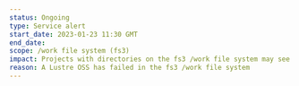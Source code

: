 ```yaml
---
status: Ongoing
type: Service alert
start_date: 2023-01-23 11:30 GMT
end_date: 
scope: /work file system (fs3)
impact: Projects with directories on the fs3 /work file system may see that some data is inaccessible. You can check which file system your work directory is on by navigating to the location and using the command <tt>readlink -f .</tt>
reason: A Lustre OSS has failed in the fs3 /work file system
---
```

